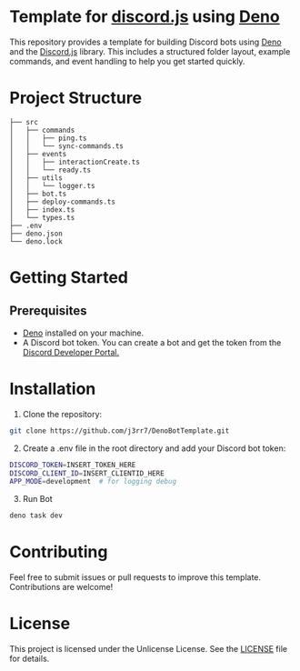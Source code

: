 # Template for [discord.js](https://discord.js.org/) using [Deno](https://deno.com/)

This repository provides a template for building Discord bots using [Deno](https://deno.com/) and the [Discord.js](https://discord.js.org/) library. This includes a structured folder layout, example commands, and event handling to help you get started quickly.

# Project Structure

```text
├── src
│   ├── commands
│   │   ├── ping.ts
│   │   └── sync-commands.ts
│   ├── events
│   │   ├── interactionCreate.ts
│   │   └── ready.ts
│   ├── utils
│   │   └── logger.ts
│   ├── bot.ts
│   ├── deploy-commands.ts
│   ├── index.ts
│   └── types.ts
├── .env
├── deno.json
└── deno.lock
```

# Getting Started

## Prerequisites

- [Deno](https://deno.com/) installed on your machine.
- A Discord bot token. You can create a bot and get the token from the [Discord Developer Portal.](https://discord.com/developers/applications)

# Installation

1. Clone the repository:
```bash
git clone https://github.com/j3rr7/DenoBotTemplate.git
```

2. Create a .env file in the root directory and add your Discord bot token:
```bash
DISCORD_TOKEN=INSERT_TOKEN_HERE
DISCORD_CLIENT_ID=INSERT_CLIENTID_HERE
APP_MODE=development  # for logging debug
```

3. Run Bot
```bash
deno task dev
```

# Contributing

Feel free to submit issues or pull requests to improve this template. Contributions are welcome!

# License

This project is licensed under the Unlicense License. See the [LICENSE](./LICENSE) file for details.